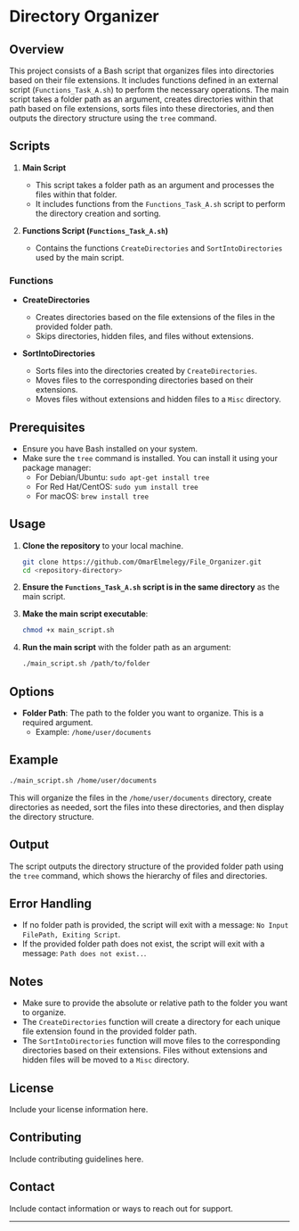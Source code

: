 # Directory Organizer

## Overview

This project consists of a Bash script that organizes files into directories based on their file extensions. It includes functions defined in an external script (`Functions_Task_A.sh`) to perform the necessary operations. The main script takes a folder path as an argument, creates directories within that path based on file extensions, sorts files into these directories, and then outputs the directory structure using the `tree` command.

## Scripts

1. **Main Script**
   - This script takes a folder path as an argument and processes the files within that folder.
   - It includes functions from the `Functions_Task_A.sh` script to perform the directory creation and sorting.

2. **Functions Script (`Functions_Task_A.sh`)**
   - Contains the functions `CreateDirectories` and `SortIntoDirectories` used by the main script.

### Functions

- **CreateDirectories**
  - Creates directories based on the file extensions of the files in the provided folder path.
  - Skips directories, hidden files, and files without extensions.

- **SortIntoDirectories**
  - Sorts files into the directories created by `CreateDirectories`.
  - Moves files to the corresponding directories based on their extensions.
  - Moves files without extensions and hidden files to a `Misc` directory.

## Prerequisites

- Ensure you have Bash installed on your system.
- Make sure the `tree` command is installed. You can install it using your package manager:
  - For Debian/Ubuntu: `sudo apt-get install tree`
  - For Red Hat/CentOS: `sudo yum install tree`
  - For macOS: `brew install tree`

## Usage

1. **Clone the repository** to your local machine.
   ```bash
   git clone https://github.com/OmarElmelegy/File_Organizer.git
   cd <repository-directory>
   ```

2. **Ensure the `Functions_Task_A.sh` script is in the same directory** as the main script.

3. **Make the main script executable**:
   ```bash
   chmod +x main_script.sh
   ```

4. **Run the main script** with the folder path as an argument:
   ```bash
   ./main_script.sh /path/to/folder
   ```

## Options

- **Folder Path**: The path to the folder you want to organize. This is a required argument.
  - Example: `/home/user/documents`

## Example

```bash
./main_script.sh /home/user/documents
```

This will organize the files in the `/home/user/documents` directory, create directories as needed, sort the files into these directories, and then display the directory structure.

## Output

The script outputs the directory structure of the provided folder path using the `tree` command, which shows the hierarchy of files and directories.

## Error Handling

- If no folder path is provided, the script will exit with a message: `No Input FilePath, Exiting Script`.
- If the provided folder path does not exist, the script will exit with a message: `Path does not exist..`.

## Notes

- Make sure to provide the absolute or relative path to the folder you want to organize.
- The `CreateDirectories` function will create a directory for each unique file extension found in the provided folder path.
- The `SortIntoDirectories` function will move files to the corresponding directories based on their extensions. Files without extensions and hidden files will be moved to a `Misc` directory.

## License

Include your license information here.

## Contributing

Include contributing guidelines here.

## Contact

Include contact information or ways to reach out for support.

---